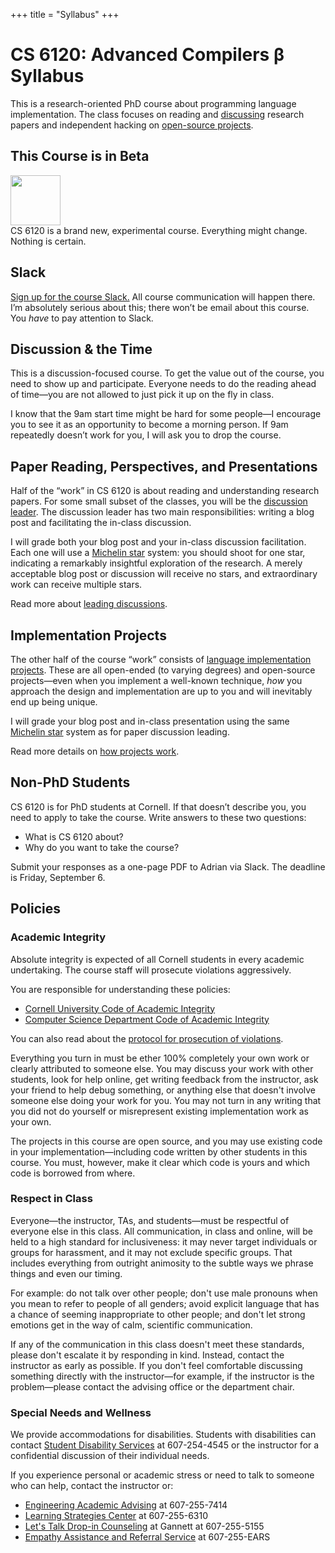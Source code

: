 +++
title = "Syllabus"
+++
# CS 6120: Advanced Compilers β Syllabus

This is a research-oriented PhD course about programming language implementation.
The class focuses on reading and [discussing][discussion] research papers and independent hacking on [open-source projects][project].


## This Course is in Beta

<p class="ornament">
  <img src="../img/construction.gif" style="width: 5rem; height: 5rem;"><br>
  CS 6120 is a brand new, experimental course.
  Everything might change.
  Nothing is certain.
</p>


## Slack

[Sign up for the course Slack.](https://cs6120-2019fa.slack.com/signup)
All course communication will happen there.
I’m absolutely serious about this; there won’t be email about this course.
You *have* to pay attention to Slack.


## Discussion & the Time

This is a discussion-focused course.
To get the value out of the course, you need to show up and participate.
Everyone needs to do the reading ahead of time—you are not allowed to just pick it up on the fly in class.

I know that the 9am start time might be hard for some people—I encourage you to see it as an opportunity to become a morning person.
If 9am repeatedly doesn’t work for you, I will ask you to drop the course.


## Paper Reading, Perspectives, and Presentations

Half of the “work” in CS 6120 is about reading and understanding research papers.
For some small subset of the classes, you will be the [discussion leader][discussion].
The discussion leader has two main responsibilities: writing a blog post and facilitating the in-class discussion.

I will grade both your blog post and your in-class discussion facilitation.
Each one will use a [Michelin star][michelin] system:
you should shoot for one star, indicating a remarkably insightful exploration of the research.
A merely acceptable blog post or discussion will receive no stars, and extraordinary work can receive multiple stars.

Read more about [leading discussions][discussion].

[michelin]: https://en.wikipedia.org/wiki/Michelin_Guide
[discussion]: @/discussion.md

## Implementation Projects

The other half of the course “work” consists of [language implementation projects][project].
These are all open-ended (to varying degrees) and open-source projects—even when you implement a well-known technique, *how* you approach the design and implementation are up to you and will inevitably end up being unique.

I will grade your blog post and in-class presentation using the same [Michelin star][michelin] system as for paper discussion leading.

Read more details on [how projects work][project].

[project]: @/project/_index.md


## Non-PhD Students

CS 6120 is for PhD students at Cornell.
If that doesn’t describe you, you need to apply to take the course.
Write answers to these two questions:

* What is CS 6120 about?
* Why do you want to take the course?

Submit your responses as a one-page PDF to Adrian via Slack.
The deadline is Friday, September 6.


## Policies

### Academic Integrity

Absolute integrity is expected of all Cornell students in every academic undertaking. The course staff will prosecute violations aggressively.

You are responsible for understanding these policies:

- <a href="http://cuinfo.cornell.edu/Academic/AIC.html">Cornell University Code of Academic Integrity</a>
- <a href="http://www.cs.cornell.edu/ugrad/CSMajor/index.htm#ai">Computer Science Department Code of Academic Integrity</a>

You can also read about the [protocol for prosecution of violations][aiproceedings].

[aiproceedings]: http://www.theuniversityfaculty.cornell.edu/AcadInteg/index.html

Everything you turn in must be ether 100% completely your own work or clearly attributed to someone else.
You may discuss your work with other students, look for help online, get writing feedback from the instructor, ask your friend to help debug something, or anything else that doesn't involve someone else doing your work for you.
You may not turn in any writing that you did not do yourself or misrepresent existing implementation work as your own.

The projects in this course are open source, and you may use existing code in your implementation—including code written by other students in this course. You must, however, make it clear which code is yours and which code is borrowed from where.

### Respect in Class

Everyone—the instructor, TAs, and students—must be respectful of everyone else in this class. All communication, in class and online, will be held to a high standard for inclusiveness: it may never target individuals or groups for harassment, and it may not exclude specific groups. That includes everything from outright animosity to the subtle ways we phrase things and even our timing.

For example: do not talk over other people; don't use male pronouns when you mean to refer to people of all genders; avoid explicit language that has a chance of seeming inappropriate to other people; and don't let strong emotions get in the way of calm, scientific communication.

If any of the communication in this class doesn't meet these standards, please don't escalate it by responding in kind. Instead, contact the instructor as early as possible. If you don't feel comfortable discussing something directly with the instructor—for example, if the instructor is the problem—please contact the advising office or the department chair.

### Special Needs and Wellness

We provide accommodations for disabilities.
Students with disabilities can contact <a href="http://sds.cornell.edu">Student Disability Services</a> at
607-254-4545 or the instructor for a confidential discussion of their
individual needs.

If you experience personal or academic stress or need to talk to someone who can help, contact the instructor or:

- <a href="http://www.engineering.cornell.edu/student-services/academic-advising">Engineering Academic Advising</a> at 607-255-7414
- <a href="http://lsc.sas.cornell.edu">Learning Strategies Center</a> at 607-255-6310
- <a href="http://www.gannett.cornell.edu/LetsTalk">Let's Talk Drop-in Counseling</a> at Gannett at 607-255-5155
- <a href="http://ears.dos.cornell.edu">Empathy Assistance and Referral Service</a> at 607-255-EARS

